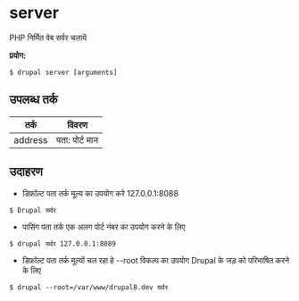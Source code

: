 # server
PHP निर्मित वेब सर्वर चलायॆ

**प्रयोग:**
```
$ drupal server [arguments]
```

## उपलब्ध तर्क
तर्क | विवरण
---------|-------------
address | पता: पोर्ट मान

## उदाहरण
* डिफ़ॉल्ट पता तर्क मूल्य का उपयोग करे 127.0.0.1:8088
```
$ Drupal सर्वर
```
* पासिंग पता तर्क एक अलग पोर्ट नंबर का उपयोग करने के लिए
```
$ drupal सर्वर 127.0.0.1:8089
```
* डिफ़ॉल्ट पता तर्क मूल्यों चल रहा हे --root विकल्प का उपयोग Drupal के जड़ को परिभाषित करने के लिए
```
$ drupal --root=/var/www/drupal8.dev सर्वर
```
